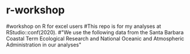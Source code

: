# r-workshop
#workshop on R for excel users
#This repo is for my analyses at RStudio::conf(2020).
#"We use the following data from the Santa Barbara Coastal Term Ecological Research and National  Oceanic and Atmospheric Administration in our analyses"